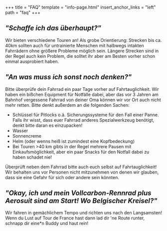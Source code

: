 +++
title = "FAQ"
template = "info-page.html"
insert_anchor_links = "left"
path = "faq"
+++
## _**"Schaffe ich das überhaupt?"**_  
Wir bieten verschiedene Touren an! Als grobe Orientierung: Strecken bis ca. 40km sollten auch für untrainierte Menschen mit halbwegs intakten Fahrrädern ohne größere Probleme möglich sein. Längere Strecken sind in der Regel auch kein Problem, die solltet ihr aber am Besten vorher schon einmal ausprobiert haben.

## _**"An was muss ich sonst noch denken?"**_  
Bitte überprüfe dein Fahrrad ein paar Tage vorher auf Fahrtauglichkeit. Wir haben ein bißchen Equipment für Notfälle dabei, aber das vor 3 Jahren am Bahnhof vergessene Fahrrad von deiner Oma können wir vor Ort auch nicht mehr retten. Bitte denkt außerdem an die folgenden Sachen:
- Schlüssel für Pitlocks o.ä. Sicherungssysteme für den Fall einer Panne. Falls ihr wisst, dass euer Fahrrad anderes Spezialwerkzeug benötigt, denkt bitte daran es einzupacken!
- Wasser
- Sonnencreme
- Helm (oder wenns heiß ist zumindest eine Kopfbedeckung)
- Bei Touren >40 km gibts in der Regel mehrere Pausen mit Einkaufsmöglichkeit, aber ein paar Snacks für den Notfall dabei zu haben schadet nie!

Überprüft neben dem Fahrrad bitte auch euch selbst auf Fahrtauglichkeit! Wir behalten uns vor Personen nicht mitzunehmen von denen wir glauben, dass sie eine Gefahr für sich oder andere sein könnten.

## _**"Okay, ich und mein Vollcarbon-Rennrad plus Aerosuit sind am Start! Wo Belgischer Kreisel?"**_  
Wir fahren in gemächlichem Tempo und richten uns nach den Langsamsten! Wenn du Lust auf Tour de France hast dann lad dir 'ne Route runter, schnapp dir eine\*n Buddy und haut rein!
